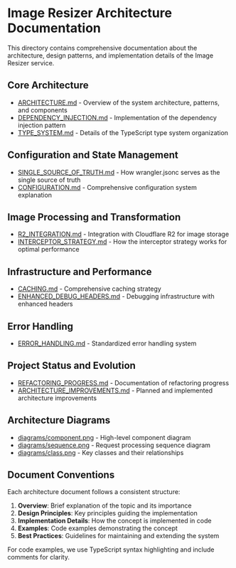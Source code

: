 # Image Resizer Architecture Documentation

This directory contains comprehensive documentation about the architecture, design patterns, and implementation details of the Image Resizer service.

## Core Architecture

- [ARCHITECTURE.md](ARCHITECTURE.md) - Overview of the system architecture, patterns, and components
- [DEPENDENCY_INJECTION.md](DEPENDENCY_INJECTION.md) - Implementation of the dependency injection pattern
- [TYPE_SYSTEM.md](TYPE_SYSTEM.md) - Details of the TypeScript type system organization

## Configuration and State Management

- [SINGLE_SOURCE_OF_TRUTH.md](SINGLE_SOURCE_OF_TRUTH.md) - How wrangler.jsonc serves as the single source of truth
- [CONFIGURATION.md](CONFIGURATION.md) - Comprehensive configuration system explanation

## Image Processing and Transformation

- [R2_INTEGRATION.md](R2_INTEGRATION.md) - Integration with Cloudflare R2 for image storage
- [INTERCEPTOR_STRATEGY.md](INTERCEPTOR_STRATEGY.md) - How the interceptor strategy works for optimal performance

## Infrastructure and Performance

- [CACHING.md](CACHING.md) - Comprehensive caching strategy
- [ENHANCED_DEBUG_HEADERS.md](ENHANCED_DEBUG_HEADERS.md) - Debugging infrastructure with enhanced headers

## Error Handling

- [ERROR_HANDLING.md](ERROR_HANDLING.md) - Standardized error handling system

## Project Status and Evolution

- [REFACTORING_PROGRESS.md](REFACTORING_PROGRESS.md) - Documentation of refactoring progress
- [ARCHITECTURE_IMPROVEMENTS.md](ARCHITECTURE_IMPROVEMENTS.md) - Planned and implemented architecture improvements

## Architecture Diagrams

- [diagrams/component.png](diagrams/component.png) - High-level component diagram
- [diagrams/sequence.png](diagrams/sequence.png) - Request processing sequence diagram
- [diagrams/class.png](diagrams/class.png) - Key classes and their relationships

## Document Conventions

Each architecture document follows a consistent structure:

1. **Overview**: Brief explanation of the topic and its importance
2. **Design Principles**: Key principles guiding the implementation
3. **Implementation Details**: How the concept is implemented in code
4. **Examples**: Code examples demonstrating the concept
5. **Best Practices**: Guidelines for maintaining and extending the system

For code examples, we use TypeScript syntax highlighting and include comments for clarity.
